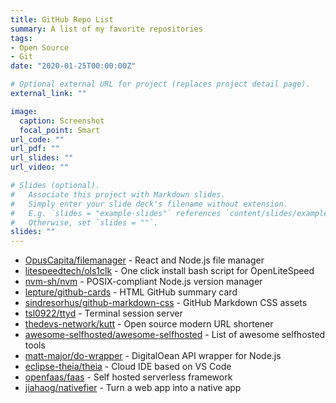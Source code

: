 ```yaml
---
title: GitHub Repo List
summary: A list of my favorite repositories
tags:
- Open Source
- Git
date: "2020-01-25T00:00:00Z"

# Optional external URL for project (replaces project detail page).
external_link: ""

image:
  caption: Screenshot
  focal_point: Smart
url_code: ""
url_pdf: ""
url_slides: ""
url_video: ""

# Slides (optional).
#   Associate this project with Markdown slides.
#   Simply enter your slide deck's filename without extension.
#   E.g. `slides = "example-slides"` references `content/slides/example-slides.md`.
#   Otherwise, set `slides = ""`.
slides: ""
---
```

 - [OpusCapita/filemanager](https://github.com/OpusCapita/filemanager) - React and Node.js file manager
 - [litespeedtech/ols1clk](https://github.com/litespeedtech/ols1clk) - One click install bash script for OpenLiteSpeed
 - [nvm-sh/nvm](https://github.com/nvm-sh/nvm) - POSIX-compliant Node.js version manager
 - [lepture/github-cards](https://github.com/lepture/github-cards) - HTML GitHub summary card
 - [sindresorhus/github-markdown-css](https://github.com/sindresorhus/github-markdown-css) - GitHub Markdown CSS assets
 - [tsl0922/ttyd](https://github.com/tsl0922/ttyd) - Terminal session server
 - [thedevs-network/kutt](https://github.com/thedevs-network/kutt) - Open source modern URL shortener
 - [awesome-selfhosted/awesome-selfhosted](https://github.com/awesome-selfhosted/awesome-selfhosted) - List of awesome selfhosted tools
 - [matt-major/do-wrapper](https://github.com/matt-major/do-wrapper) - DigitalOean API wrapper for Node.js
 - [eclipse-theia/theia](https://github.com/eclipse-theia/theia) - Cloud IDE based on VS Code
 - [openfaas/faas](https://github.com/openfaas/faas) - Self hosted serverless framework
 - [jiahaog/nativefier](https://github.com/jiahaog/nativefier) - Turn a web app into a native app